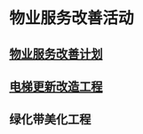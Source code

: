 # 物业服务改善活动

## [物业服务改善计划](./plan)

## [电梯更新改造工程](./lift)



## 绿化带美化工程


<!--

## [绿化美化工程](./lift)

# 小区物业服务情况

## [罗湖金岸水泵改造方案](https://wj.qq.com/s2/3036923/375f)

## 清洁卫生

## 电梯

-->


